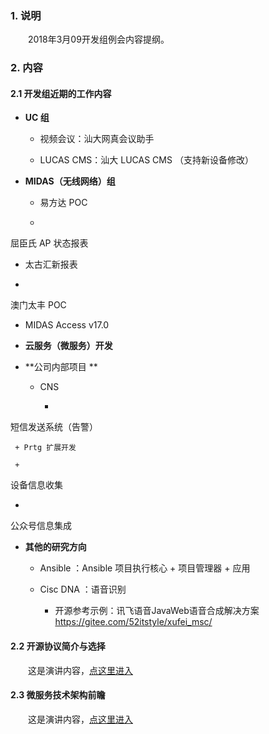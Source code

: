﻿
### 1. 说明

　　2018年3月09开发组例会内容提纲。

### 2. 内容

#### 2.1 开发组近期的工作内容

 + **UC 组**

   - 视频会议：汕大网真会议助手

   - LUCAS CMS：汕大 LUCAS CMS （支持新设备修改）

 + **MIDAS（无线网络）组**

   - 易方达 POC

   - 屈臣氏 AP 状态报表

   - 太古汇新报表

   - 澳门太丰 POC

   - MIDAS Access v17.0

 + **云服务（微服务）开发**

 + **公司内部项目**

   - CNS

     + 短信发送系统（告警）

     + Prtg 扩展开发

     + 设备信息收集

   - 公众号信息集成

 + **其他的研究方向**

   - Ansible ：Ansible 项目执行核心 + 项目管理器 + 应用

   - Cisc DNA ：语音识别
      
      + 开源参考示例：讯飞语音JavaWeb语音合成解决方案 https://gitee.com/52itstyle/xufei_msc/

#### 2.2 开源协议简介与选择

　　这是演讲内容，[点这里进入](./开源协议简介与选择.md)

#### 2.3 微服务技术架构前瞻

　　这是演讲内容，[点这里进入](./微服务技术架构前瞻.md)


